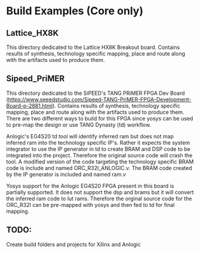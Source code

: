 # Build Examples (Core only)

## Lattice_HX8K
This directory dedicated to the Lattice HX8K Breakout board. Contains results of synthesis, technology specific mapping, place and route along with the artifacts used to produce them. 

## Sipeed_PriMER
This directory dedicated to the SiPEED's TANG PRiMER FPGA Dev Board (https://www.seeedstudio.com/Sipeed-TANG-PriMER-FPGA-Development-Board-p-2881.html). Contains results of synthesis, technology specific mapping, place and route along with the artifacts used to produce them. There are two different ways to build for this FPGA since yosys can be used to pre-map the design or use TANG Dynasty (td) workflow. 

Anlogic's EG4S20 td tool will identify inferred ram but does not map inferred ram into the technology specific IP's. Rather it expects the system integrator to use the IP generator in td to create BRAM and DSP code to be integrated into the project. Therefore the original source code will crash the tool. A modified version of the code targeting the technology specific BRAM code is include and named ORC_R32I_ANLOGIC.v. The BRAM code created by the IP generator is included and named ram.v

Yosys support for the Anlogic EG4S20 FPGA present in this board is partially supported. It does not support the dsp and brams but it will convert the inferred ram code to lut rams. Therefore the orginal source code for the ORC_R32I can be pre-mapped with yosys and then fed to td for final mapping.

## TODO:
Create build folders and projects for Xilinx and Anlogic
